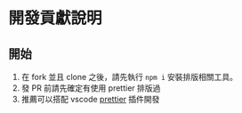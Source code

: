 # 開發貢獻說明

## 開始

1. 在 fork 並且 clone 之後，請先執行 `npm i` 安裝排版相關工具。
2. 發 PR 前請先確定有使用 prettier 排版過
3. 推薦可以搭配 vscode [prettier](https://marketplace.visualstudio.com/items?itemName=esbenp.prettier-vscode) 插件開發

